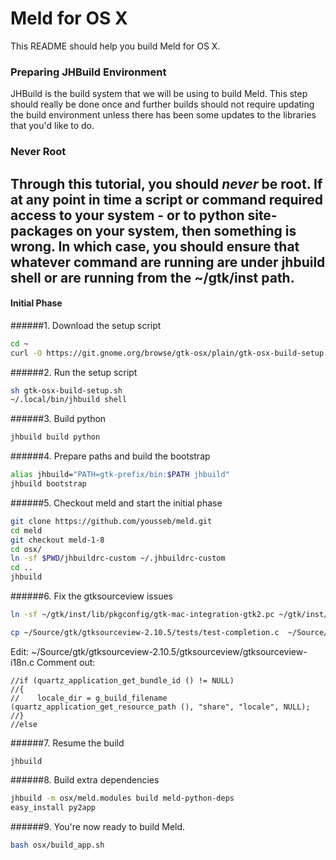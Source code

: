 # Meld for OS X #

This README should help you build Meld for OS X. 

### Preparing JHBuild Environment ###

JHBuild is the build system that we will be using to build Meld. This step should really be done once and further builds should not require updating the build environment unless there has been some updates to the libraries that you'd like to do.

### Never Root ###

Through this tutorial, you should *never* be root. If at any point in time a script or command required access to your system - or to python site-packages on your system, then something is wrong. In which case, you should ensure that whatever command are running are under jhbuild shell or are running from the ~/gtk/inst path. 
---

#### Initial Phase ####

######1. Download the setup script
```bash
cd ~
curl -O https://git.gnome.org/browse/gtk-osx/plain/gtk-osx-build-setup.sh
```

######2. Run the setup script
```bash
sh gtk-osx-build-setup.sh
~/.local/bin/jhbuild shell
```

######3. Build python
```bash
jhbuild build python
```

######4. Prepare paths and build the bootstrap
```bash
alias jhbuild="PATH=gtk-prefix/bin:$PATH jhbuild"
jhbuild bootstrap
```

######5. Checkout meld and start the initial phase
```bash
git clone https://github.com/yousseb/meld.git
cd meld
git checkout meld-1-8
cd osx/
ln -sf $PWD/jhbuildrc-custom ~/.jhbuildrc-custom
cd ..
jhbuild
```

######6. Fix the gtksourceview issues
```bash
ln -sf ~/gtk/inst/lib/pkgconfig/gtk-mac-integration-gtk2.pc ~/gtk/inst/lib/pkgconfig/gtk-mac-integration.pc
```
```bash
cp ~/Source/gtk/gtksourceview-2.10.5/tests/test-completion.c  ~/Source/gtk/gtksourceview-2.10.5/tests/test-widget.c
```
Edit: ~/Source/gtk/gtksourceview-2.10.5/gtksourceview/gtksourceview-i18n.c
Comment out: 
```
//if (quartz_application_get_bundle_id () != NULL)
//{
//    locale_dir = g_build_filename (quartz_application_get_resource_path (), "share", "locale", NULL);
//}
//else
```

######7. Resume the build
```
jhbuild
```

######8. Build extra dependencies
```bash
jhbuild -m osx/meld.modules build meld-python-deps
easy_install py2app
```

######9. You're now ready to build Meld. 
```bash
bash osx/build_app.sh
```
